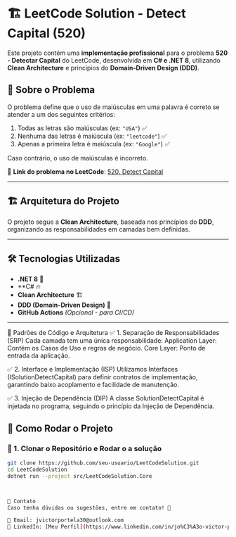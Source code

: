 # 🏗 LeetCode Solution - Detect Capital (520)

Este projeto contém uma **implementação profissional** para o problema **520 - Detectar Capital** do LeetCode, desenvolvida em **C# e .NET 8**, utilizando **Clean Architecture** e princípios do **Domain-Driven Design (DDD)**.

## 📌 Sobre o Problema

O problema define que o uso de maiúsculas em uma palavra é correto se atender a um dos seguintes critérios:

1. Todas as letras são maiúsculas (ex: `"USA"`) ✅  
2. Nenhuma das letras é maiúscula (ex: `"leetcode"`) ✅  
3. Apenas a primeira letra é maiúscula (ex: `"Google"`) ✅  

Caso contrário, o uso de maiúsculas é incorreto.

🔗 **Link do problema no LeetCode**: [520. Detect Capital](https://leetcode.com/problems/detect-capital/)

---

## 🏗 Arquitetura do Projeto

O projeto segue a **Clean Architecture**, baseada nos princípios do **DDD**, organizando as responsabilidades em camadas bem definidas.


---

## 🛠 Tecnologias Utilizadas

- **.NET 8** 🚀  
- **C#  🔥  
- **Clean Architecture** 🏗  
- **DDD (Domain-Driven Design)** 🎯  
- **GitHub Actions** *(Opcional - para CI/CD)*  

---

📌 Padrões de Código e Arquitetura
✅ 1. Separação de Responsabilidades (SRP)
Cada camada tem uma única responsabilidade:
Application Layer: Contém os Casos de Uso e regras de negócio.
Core Layer: Ponto de entrada da aplicação.

✅ 2. Interface e Implementação (ISP)
Utilizamos Interfaces (ISolutionDetectCapital) para definir contratos de implementação, garantindo baixo acoplamento e facilidade de manutenção.

✅ 3. Injeção de Dependência (DIP)
A classe SolutionDetectCapital é injetada no programa, seguindo o princípio da Injeção de Dependência.


## 🚀 Como Rodar o Projeto

### 🔹 1. Clonar o Repositório e Rodar o a solução

```sh
git clone https://github.com/seu-usuario/LeetCodeSolution.git
cd LeetCodeSolution
dotnet run --project src/LeetCodeSolution.Core



🔗 Contato
Caso tenha dúvidas ou sugestões, entre em contato! 🚀

📧 Email: jvictorportela30@outlook.com
💼 LinkedIn: [Meu Perfil](https://www.linkedin.com/in/jo%C3%A3o-victor-portela-146a71248/)
